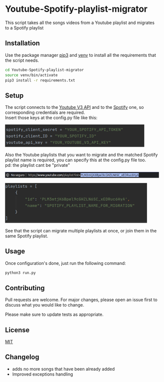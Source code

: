 # Youtube-Spotify-playlist-migrator
This script takes all the songs videos from a Youtube playlist and migrates to a Spotify playlist
## Installation
Use the package manager [pip3](https://pip.pypa.io/en/stable/) and [venv](https://pypi.org/project/virtualenv/) to install all the requirements that the script needs.

```bash
cd Youtube-Spotify-playlist-migrator
source venv/bin/activate
pip3 install -r requirements.txt
```

## Setup
The script connects to the [Youtube V3 API](https://developers.google.com/youtube/v3) and to the [Spotify](https://developer.spotify.com/) one, so corresponding credentials are required.  
Insert those keys at the config.py file like this:  

![config-template](imgs/config.py.png)

Also the Youtube  playlists that you want to migrate and the matched Spotify playlist name is required, you can specify this at the config.py file too.  
pd: the playlist cant be "private"  

![youtube_playlist_url](imgs/youtube_playlist_url.png)  

![config_playlist_to_migrate](imgs/playlists_config.png)

See that the script can migrate multiple playlists at once, or join them in the same Spotify playlist.


## Usage
Once configuration's done, just run the following command:

```bash
python3 run.py
```

## Contributing
Pull requests are welcome. For major changes, please open an issue first to discuss what you would like to change.

Please make sure to update tests as appropriate.

## License
[MIT](https://choosealicense.com/licenses/mit/)

## Changelog
 - adds no more songs that have been already added
 - Improved exceptions handling
  